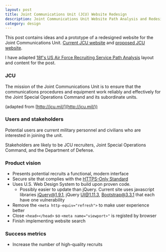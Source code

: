 ```yaml
---
layout: post
title: Joint Communications Unit (JCU) Website Redesign
description: Joint Communications Unit Website Path Analysis and Redesign
category: design
---
```


This post contains ideas and a prototype of a redesigned website for the Joint Communications Unit. [Current JCU website](http://jcu.mil) and [proposed JCU website](https://johnrieth.github.io/jcu/).

I have adapted [18f's US Air Force Recruiting Service Path Analysis](https://github.com/18F/afrs-pa/blob/master/README.md) layout and content for the post.

### JCU

The mission of the Joint Communications Unit is to ensure that the communications procedures and equipment work reliably and effectively for the Joint Special Operations Command and its subordinate units.

(adapted from [http://jcu.mil/](http://jcu.mil/))

### Users and stakeholders

Potential users are current military personnel and civilians who are interested in joining the unit.

Stakeholders are likely to be JCU recruiters, Joint Special Operations Command, and the Department of Defense.

### Product vision

* Presents potential recruits a functional, modern interface
* Secure site that complies with the [HTTPS-Only Standard](https://https.cio.gov/)
* Uses U.S. Web Design System to build upon proven code.
    * Possibly easier to update than jQuery. Current site uses javascript libraries jQuery@1.9.1, jQuery UI@1.11.3, Bootstrap@3.3.1 that each have one vulnerability
* Remove the ```<meta http-equiv="refresh">``` to make user experience better
* Close ```<head></head>``` so ```<meta name="viewport>"``` is registed by browser
* Finish implementing website search

### Success metrics

* Increase the number of high-quality recruits
